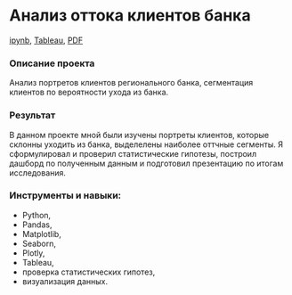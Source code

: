 # Анализ оттока клиентов банка

[ipynb](), [Tableau](https://public.tableau.com/app/profile/maxim.babintsev/viz/customer_outflow/Dashboard1?publish=yes), [PDF](https://github.com/arhitru/portfolio/blob/main/bank_churn/customer_outflow.pdf)

### Описание проекта
Анализ портретов клиентов регионального банка, сегментация клиентов по вероятности ухода из банка.

### Результат
В данном проекте мной были изучены портреты клиентов, которые склонны уходить из банка, выделелены наиболее оттчные сегменты. Я сформулировал и проверил статистические гипотезы, построил дашборд по полученным данным и подготовил презентацию по итогам исследования.

### Инструменты и навыки:
* Python,
* Pandas,
* Matplotlib,
* Seaborn,
* Plotly,
* Tableau,
* проверка статистических гипотез, 
* визуализация данных.
